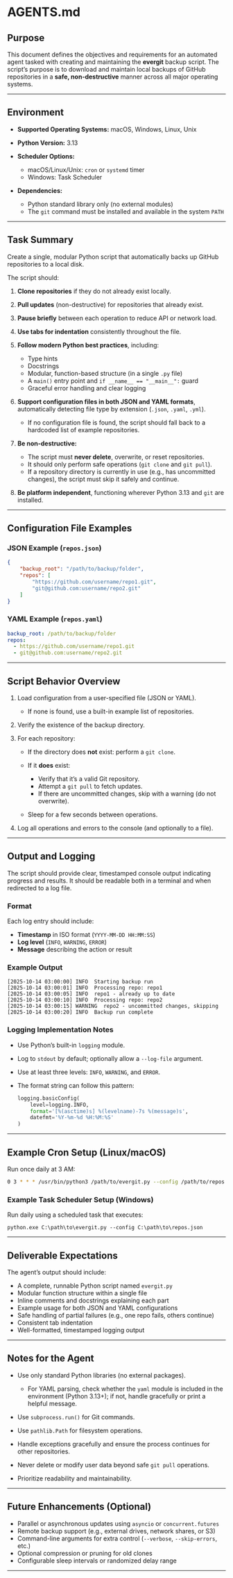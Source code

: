 # AGENTS.md

## Purpose

This document defines the objectives and requirements for an automated agent tasked with creating and maintaining the **evergit** backup script.
The script’s purpose is to download and maintain local backups of GitHub repositories in a **safe, non-destructive** manner across all major operating systems.

---

## Environment

* **Supported Operating Systems:** macOS, Windows, Linux, Unix
* **Python Version:** 3.13
* **Scheduler Options:**

  * macOS/Linux/Unix: `cron` or `systemd` timer
  * Windows: Task Scheduler
* **Dependencies:**

  * Python standard library only (no external modules)
  * The `git` command must be installed and available in the system `PATH`

---

## Task Summary

Create a single, modular Python script that automatically backs up GitHub repositories to a local disk.

The script should:

1. **Clone repositories** if they do not already exist locally.
2. **Pull updates** (non-destructive) for repositories that already exist.
3. **Pause briefly** between each operation to reduce API or network load.
4. **Use tabs for indentation** consistently throughout the file.
5. **Follow modern Python best practices**, including:

   * Type hints
   * Docstrings
   * Modular, function-based structure (in a single `.py` file)
   * A `main()` entry point and `if __name__ == "__main__":` guard
   * Graceful error handling and clear logging
6. **Support configuration files in both JSON and YAML formats**, automatically detecting file type by extension (`.json`, `.yaml`, `.yml`).

   * If no configuration file is found, the script should fall back to a hardcoded list of example repositories.
7. **Be non-destructive:**

   * The script must **never delete**, overwrite, or reset repositories.
   * It should only perform safe operations (`git clone` and `git pull`).
   * If a repository directory is currently in use (e.g., has uncommitted changes), the script must skip it safely and continue.
8. **Be platform independent**, functioning wherever Python 3.13 and `git` are installed.

---

## Configuration File Examples

### JSON Example (`repos.json`)

```json
{
	"backup_root": "/path/to/backup/folder",
	"repos": [
		"https://github.com/username/repo1.git",
		"git@github.com:username/repo2.git"
	]
}
```

### YAML Example (`repos.yaml`)

```yaml
backup_root: /path/to/backup/folder
repos:
  - https://github.com/username/repo1.git
  - git@github.com:username/repo2.git
```

---

## Script Behavior Overview

1. Load configuration from a user-specified file (JSON or YAML).

   * If none is found, use a built-in example list of repositories.
2. Verify the existence of the backup directory.
3. For each repository:

   * If the directory does **not** exist: perform a `git clone`.
   * If it **does** exist:

     * Verify that it’s a valid Git repository.
     * Attempt a `git pull` to fetch updates.
     * If there are uncommitted changes, skip with a warning (do not overwrite).
   * Sleep for a few seconds between operations.
4. Log all operations and errors to the console (and optionally to a file).

---

## Output and Logging

The script should provide clear, timestamped console output indicating progress and results.
It should be readable both in a terminal and when redirected to a log file.

### Format

Each log entry should include:

* **Timestamp** in ISO format (`YYYY-MM-DD HH:MM:SS`)
* **Log level** (`INFO`, `WARNING`, `ERROR`)
* **Message** describing the action or result

### Example Output

```
[2025-10-14 03:00:00] INFO  Starting backup run
[2025-10-14 03:00:01] INFO  Processing repo: repo1
[2025-10-14 03:00:05] INFO  repo1 - already up to date
[2025-10-14 03:00:10] INFO  Processing repo: repo2
[2025-10-14 03:00:15] WARNING  repo2 - uncommitted changes, skipping
[2025-10-14 03:00:20] INFO  Backup run complete
```

### Logging Implementation Notes

* Use Python’s built-in `logging` module.
* Log to `stdout` by default; optionally allow a `--log-file` argument.
* Use at least three levels: `INFO`, `WARNING`, and `ERROR`.
* The format string can follow this pattern:

  ```python
  logging.basicConfig(
      level=logging.INFO,
      format='[%(asctime)s] %(levelname)-7s %(message)s',
      datefmt='%Y-%m-%d %H:%M:%S'
  )
  ```

---

## Example Cron Setup (Linux/macOS)

Run once daily at 3 AM:

```bash
0 3 * * * /usr/bin/python3 /path/to/evergit.py --config /path/to/repos.yaml >> /path/to/evergit.log 2>&1
```

### Example Task Scheduler Setup (Windows)

Run daily using a scheduled task that executes:

```
python.exe C:\path\to\evergit.py --config C:\path\to\repos.json
```

---

## Deliverable Expectations

The agent’s output should include:

* A complete, runnable Python script named `evergit.py`
* Modular function structure within a single file
* Inline comments and docstrings explaining each part
* Example usage for both JSON and YAML configurations
* Safe handling of partial failures (e.g., one repo fails, others continue)
* Consistent tab indentation
* Well-formatted, timestamped logging output

---

## Notes for the Agent

* Use only standard Python libraries (no external packages).

  * For YAML parsing, check whether the `yaml` module is included in the environment (Python 3.13+); if not, handle gracefully or print a helpful message.
* Use `subprocess.run()` for Git commands.
* Use `pathlib.Path` for filesystem operations.
* Handle exceptions gracefully and ensure the process continues for other repositories.
* Never delete or modify user data beyond safe `git pull` operations.
* Prioritize readability and maintainability.

---

## Future Enhancements (Optional)

* Parallel or asynchronous updates using `asyncio` or `concurrent.futures`
* Remote backup support (e.g., external drives, network shares, or S3)
* Command-line arguments for extra control (`--verbose`, `--skip-errors`, etc.)
* Optional compression or pruning for old clones
* Configurable sleep intervals or randomized delay range

---
